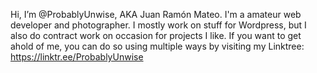 Hi, I’m @ProbablyUnwise, AKA Juan Ramón Mateo.
I'm a amateur web developer and photographer. I mostly work on stuff for Wordpress, but I also do contract work on occasion for projects I like.
If you want to get ahold of me, you can do so using multiple ways by visiting my Linktree: https://linktr.ee/ProbablyUnwise
